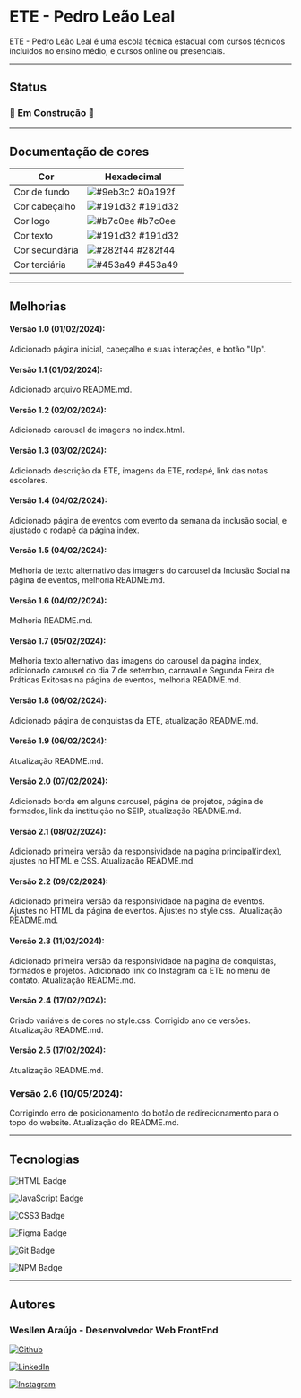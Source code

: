 
# ETE - Pedro Leão Leal

ETE - Pedro Leão Leal é uma escola técnica estadual com cursos técnicos incluidos no ensino médio, e cursos online ou presenciais.

<hr>

## Status

### 🚧 Em Construção 🚧

<hr>

## Documentação de cores

| Cor               | Hexadecimal                                                |
| ----------------- | ---------------------------------------------------------------- |
| Cor de fundo       | ![#9eb3c2](https://via.placeholder.com/10/9eb3c2?text=+) #0a192f |
| Cor cabeçalho       | ![#191d32](https://via.placeholder.com/10/191d32?text=+) #191d32 |
| Cor logo       | ![#b7c0ee](https://via.placeholder.com/10/b7c0ee?text=+) #b7c0ee |
| Cor texto       | ![#191d32](https://via.placeholder.com/10/191d32?text=+) #191d32 |
| Cor secundária       | ![#282f44](https://via.placeholder.com/10/282f44?text=+) #282f44 |
| Cor terciária       | ![#453a49](https://via.placeholder.com/10/453a49?text=+) #453a49 |

<hr>

## Melhorias

#### Versão 1.0 (01/02/2024):
 Adicionado página inicial, cabeçalho e suas interações, e botão "Up".

#### Versão 1.1 (01/02/2024):
Adicionado arquivo README.md.

#### Versão 1.2 (02/02/2024):
Adicionado carousel de imagens no index.html.

#### Versão 1.3 (03/02/2024):
Adicionado descrição da ETE, imagens da ETE, rodapé, link das notas escolares.

#### Versão 1.4 (04/02/2024):
Adicionado página de eventos com evento da semana da inclusão social, e ajustado o rodapé da página index.

#### Versão 1.5 (04/02/2024):
Melhoria de texto alternativo das imagens do carousel da Inclusão Social na página de eventos, melhoria README.md.

#### Versão 1.6 (04/02/2024):
Melhoria README.md.

#### Versão 1.7 (05/02/2024):
Melhoria texto alternativo das imagens do carousel da página index, adicionado carousel do dia 7 de setembro, carnaval e Segunda Feira de Práticas Exitosas na página de eventos, melhoria README.md.

#### Versão 1.8 (06/02/2024):
Adicionado página de conquistas da ETE, atualização README.md.

#### Versão 1.9 (06/02/2024):
Atualização README.md.

#### Versão 2.0 (07/02/2024):
Adicionado borda em alguns carousel, página de projetos, página de formados, link da instituição no SEIP, atualização README.md.

#### Versão 2.1 (08/02/2024):
Adicionado primeira versão da responsividade na página principal(index), ajustes no HTML e CSS. Atualização README.md.

#### Versão 2.2 (09/02/2024):
Adicionado primeira versão da responsividade na página de eventos. Ajustes no HTML da página de eventos. Ajustes no style.css.. Atualização README.md.

#### Versão 2.3 (11/02/2024):
Adicionado primeira versão da responsividade na página de conquistas, formados e projetos. Adicionado link do Instagram da ETE no menu de contato. Atualização README.md.

#### Versão 2.4 (17/02/2024):
Criado variáveis de cores no style.css. Corrigido ano de versões. Atualização README.md.

#### Versão 2.5 (17/02/2024):
Atualização README.md.

### Versão 2.6 (10/05/2024):
Corrigindo erro de posicionamento do botão de redirecionamento para o topo do website. Atualização do README.md.

<hr>

## Tecnologias
  
  ![HTML Badge](https://img.shields.io/badge/HTML5-E34F26?style=for-the-badge&logo=html5&logoColor=white)

  ![JavaScript Badge](https://img.shields.io/badge/JavaScript-F7DF1E?style=for-the-badge&logo=JavaScript&logoColor=white)

  ![CSS3 Badge](https://img.shields.io/badge/CSS3-1572B6?style=for-the-badge&logo=css3&logoColor=white)

  ![Figma Badge](https://img.shields.io/badge/Figma-F24E1E?style=for-the-badge&logo=figma&logoColor=white)

  ![Git Badge](https://img.shields.io/badge/GIT-E44C30?style=for-the-badge&logo=git&logoColor=white)

  ![NPM Badge](https://img.shields.io/badge/npm-CB3837?style=for-the-badge&logo=npm&logoColor=white)

<hr>

## Autores

### Wesllen Araújo - Desenvolvedor Web FrontEnd
[![Github](https://img.shields.io/badge/GitHub-100000?style=for-the-badge&logo=github&logoColor=white)](https://github.com/WesllenAraujo)

[![LinkedIn](https://img.shields.io/badge/LinkedIn-0077B5?style=for-the-badge&logo=linkedin&logoColor=white)](https://www.linkedin.com/in/wesllen-ara%C3%BAjo-66327930a/)

[![Instagram](https://img.shields.io/badge/Instagram-E4405F?style=for-the-badge&logo=instagram&logoColor=white)](https://www.instagram.com/wesllenaraujo_7)
